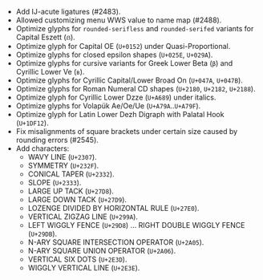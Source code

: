 * Add IJ-acute ligatures (#2483).
* Allowed customizing menu WWS value to name map (#2488).
* Optimize glyphs for `rounded-serifless` and `rounded-serifed` variants for Capital Eszett (`ẞ`).
* Optimize glyph for Capital OE (`U+0152`) under Quasi-Proportional.
* Optimize glyphs for closed epsilon shapes (`U+025E`, `U+029A`).
* Optimize glyphs for cursive variants for Greek Lower Beta (`β`) and Cyrillic Lower Ve (`в`).
* Optimize glyphs for Cyrillic Capital/Lower Broad On (`U+047A`, `U+047B`).
* Optimize glyphs for Roman Numeral CD shapes (`U+2180`, `U+2182`, `U+2188`).
* Optimize glyph for Cyrillic Lower Dzze (`U+A689`) under italics.
* Optimize glyphs for Volapük Ae/Oe/Ue (`U+A79A`..`U+A79F`).
* Optimize glyph for Latin Lower Dezh Digraph with Palatal Hook (`U+1DF12`).
* Fix misalignments of square brackets under certain size caused by rounding errors (#2545).
* Add characters:
  - WAVY LINE (`U+2307`).
  - SYMMETRY (`U+232F`).
  - CONICAL TAPER (`U+2332`).
  - SLOPE (`U+2333`).
  - LARGE UP TACK (`U+27D8`).
  - LARGE DOWN TACK (`U+27D9`).
  - LOZENGE DIVIDED BY HORIZONTAL RULE (`U+27E0`).
  - VERTICAL ZIGZAG LINE (`U+299A`).
  - LEFT WIGGLY FENCE (`U+29D8`) ... RIGHT DOUBLE WIGGLY FENCE (`U+29DB`).
  - N-ARY SQUARE INTERSECTION OPERATOR (`U+2A05`).
  - N-ARY SQUARE UNION OPERATOR (`U+2A06`).
  - VERTICAL SIX DOTS (`U+2E3D`).
  - WIGGLY VERTICAL LINE (`U+2E3E`).
